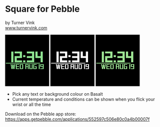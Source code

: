 # Square for Pebble<br>
by Turner Vink<br>
www.turnervink.com

![basalt main](screenshots/colours.gif "Basalt")
![aplite main](screenshots/aplite.png "Aplite")
![weather](screenshots/tap.gif "Weather")


* Pick any text or background colour on Basalt
* Current temperature and conditions can be shown when you flick your wrist or all the time

Download on the Pebble app store:
https://apps.getpebble.com/applications/552597c506e80c0a4b00007f
